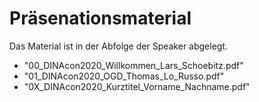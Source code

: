 # Präsenationsmaterial

Das Material ist in der Abfolge der Speaker abgelegt.

- "00_DINAcon2020_Willkommen_Lars_Schoebitz.pdf"
- "01_DINAcon2020_OGD_Thomas_Lo_Russo.pdf"
- "0X_DINAcon2020_Kurztitel_Vorname_Nachname.pdf"
